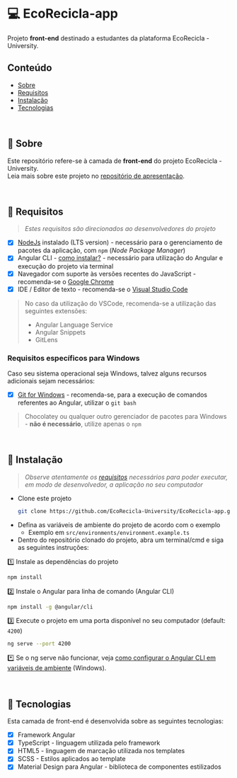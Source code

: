 # :computer: EcoRecicla-app
Projeto **front-end** destinado a estudantes da plataforma EcoRecicla - University.

## Conteúdo

* [Sobre](#about)
* [Requisitos](#requirements)
* [Instalação](#installation)
* [Tecnologias](#technologies)

<div id='about'/> &nbsp;

## :pushpin: Sobre

Este repositório refere-se à camada de **front-end** do projeto EcoRecicla - University. <br>
Leia mais sobre este projeto no [repositório de apresentação](https://github.com/EcoRecicla-University/EcoRecicla-app).

<div id='requirements'/> &nbsp;

## :pushpin: Requisitos

>*Estes requisitos são direcionados ao desenvolvedores do projeto*

- [x] [NodeJs](https://nodejs.org/en/) instalado (LTS version) - necessário para o gerenciamento de pacotes da aplicação, com `npm` (*Node Package Manager*)
- [x] Angular CLI - [como instalar?](#installation) - necessário para utilização do Angular e execução do projeto via terminal
- [x] Navegador com suporte às versões recentes do JavaScript - recomenda-se o [Google Chrome](https://www.google.com/intl/pt-BR/chrome/)
- [x] IDE / Editor de texto - recomenda-se o [Visual Studio Code](https://code.visualstudio.com/)
  
> No caso da utilização do VSCode, recomenda-se a utilização das seguintes extensões:
> * Angular Language Service
> * Angular Snippets
> * GitLens

### Requisitos específicos para Windows

Caso seu sistema operacional seja Windows, talvez alguns recursos adicionais sejam necessários:

- [x] [Git for Windows](https://git-scm.com/) - recomenda-se, para a execução de comandos referentes ao Angular, utilizar o `git bash`

> Chocolatey ou qualquer outro gerenciador de pacotes para Windows - **não é necessário**, utilize apenas o `npm`

<div id='installation'/> &nbsp;

## :pushpin: Instalação

>*Observe atentamente os [requisitos](#requirements) necessários para poder executar, em modo de desenvolvedor, a aplicação no seu computador*

* Clone este projeto
  ```bash
  git clone https://github.com/EcoRecicla-University/EcoRecicla-app.git
  ```
* Defina as variáveis de ambiente do projeto de acordo com o exemplo
  - Exemplo em `src/environments/environment.example.ts`
* Dentro do repositório clonado do projeto, abra um terminal/cmd e siga as seguintes instruções:

:one: Instale as dependências do projeto
```bash
npm install
```
:two: Instale o Angular para linha de comando (Angular CLI)
```bash
npm install -g @angular/cli
```
:three: Execute o projeto em uma porta disponível no seu computador (default: `4200`)
```bash
ng serve --port 4200
```
:asterisk: Se o ng serve não funcionar, veja [como configurar o Angular CLI em variáveis de ambiente](https://stackoverflow.com/questions/37991556/ng-is-not-recognized-as-an-internal-or-external-command) (Windows).

<div id='technologies'/> &nbsp;

## :pushpin: Tecnologias

Esta camada de front-end é desenvolvida sobre as seguintes tecnologias:

- [x] Framework Angular 
- [x] TypeScript - linguagem utilizada pelo framework
- [x] HTML5 - linguagem de marcação utilizada nos templates
- [x] SCSS - Estilos aplicados ao template
- [x] Material Design para Angular - biblioteca de componentes estilizados
